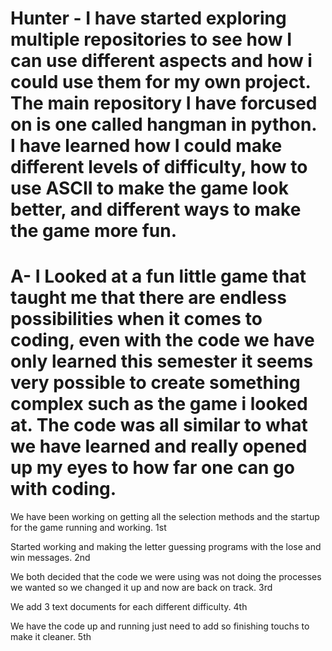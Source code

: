 # Hunter - I have started exploring multiple repositories to see how I can use different aspects and how i could use them for my own project. The main repository I have forcused on is one called hangman in python. I have learned how I could make different levels of difficulty, how to use ASCII to make the game look better, and different ways to make the game more fun.

# A- I Looked at a fun little game that taught me that there are endless possibilities when it comes to coding, even with the code we have only learned this semester it seems very possible to create something complex such as the game i looked at. The code was all similar to what we have learned and really opened up my eyes to how far one can go with coding.

We have been working on getting all the selection methods and the startup for the game running and working. 1st

Started working and making the letter guessing programs with the lose and win messages. 2nd

We both decided that the code we were using was not doing the processes we wanted so we changed it up and now are back on track. 3rd


We add 3 text documents for each different difficulty. 4th

We have the code up and running just need to add so finishing touchs to make it cleaner. 5th

